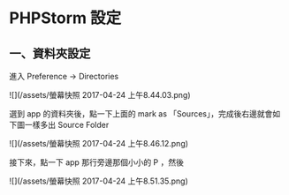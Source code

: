 # PHPStorm 設定

## 一、資料夾設定

進入 Preference -&gt; Directories

![](/assets/螢幕快照 2017-04-24 上午8.44.03.png)

選到 app 的資料夾後，點一下上面的 mark as 「Sources」，完成後右邊就會如下圖一樣多出 Source Folder

![](/assets/螢幕快照 2017-04-24 上午8.46.12.png)

接下來，點一下 app 那行旁邊那個小小的 P ，然後



![](/assets/螢幕快照 2017-04-24 上午8.51.35.png)

